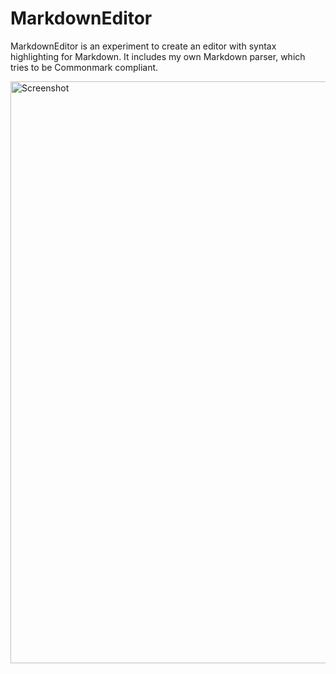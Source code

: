 # MarkdownEditor

MarkdownEditor is an experiment to create an editor with syntax highlighting for Markdown. It includes my own Markdown parser, which tries to be Commonmark compliant.

<img width="931" alt="Screenshot" src="https://user-images.githubusercontent.com/50514472/114135827-1b334680-990a-11eb-81b0-4776f389c682.png">

